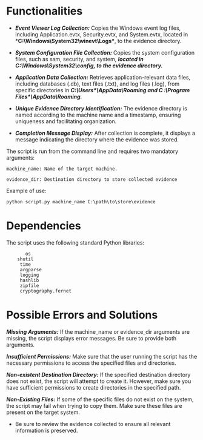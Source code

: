 # Functionalities

- ***Event Viewer Log Collection:***
        Copies the Windows event log files, including Application.evtx, Security.evtx, and System.evtx, located in ***C:\Windows\System32\winevt\Logs\***, to the evidence directory.

- ***System Configuration File Collection:***
        Copies the system configuration files, such as sam, security, and system, ***located in C:\Windows\System32\config\, to the evidence directory.***

- ***Application Data Collection:***
        Retrieves application-relevant data files, including databases (.db), text files (.txt), and log files (.log), from specific directories in ***C:\Users\*\\AppData\Roaming and C :\Program Files\*\\AppData\Roaming.***

- ***Unique Evidence Directory Identification:***
        The evidence directory is named according to the machine name and a timestamp, ensuring uniqueness and facilitating organization.

- ***Completion Message Display:***
        After collection is complete, it displays a message indicating the directory where the evidence was stored.


The script is run from the command line and requires two mandatory arguments:

    machine_name: Name of the target machine.
    
    evidence_dir: Destination directory to store collected evidence

Example of use:

`python script.py machine_name C:\path\to\store\evidence`

# Dependencies

The script uses the following standard Python libraries:

           os
        shutil
         time
         argparse
         logging
         hashlib
         zipfile
         cryptography.fernet

# Possible Errors and Solutions

  ***Missing Arguments:***
        If the machine_name or evidence_dir arguments are missing, the script displays error messages. Be sure to provide both arguments.

   ***Insufficient Permissions:***
        Make sure that the user running the script has the necessary permissions to access the specified files and directories.

  ***Non-existent Destination Directory:***
        If the specified destination directory does not exist, the script will attempt to create it. However, make sure you have sufficient permissions to create directories in the specified path.

  ***Non-Existing Files:***
        If some of the specific files do not exist on the system, the script may fail when trying to copy them. Make sure these files are present on the target system.

- Be sure to review the evidence collected to ensure all relevant information is preserved.
